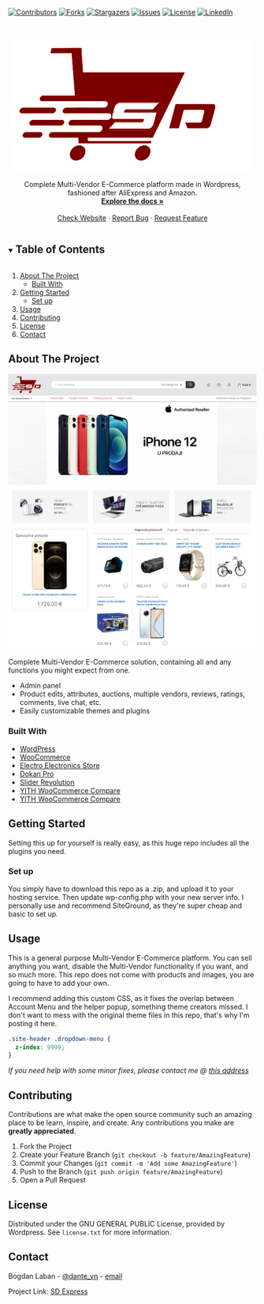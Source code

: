 <!--
*** Thanks for checking out the Best-README-Template. If you have a suggestion
*** that would make this better, please fork the repo and create a pull request
*** or simply open an issue with the tag "enhancement".
*** Thanks again! Now go create something AMAZING! :D
***
***
***
*** To avoid retyping too much info. Do a search and replace for the following:
*** github_username, repo_name, twitter_handle, email, project_title, project_description
-->

<!-- PROJECT SHIELDS -->
<!--
*** I'm using markdown "reference style" links for readability.
*** Reference links are enclosed in brackets [ ] instead of parentheses ( ).
*** See the bottom of this document for the declaration of the reference variables
*** for contributors-url, forks-url, etc. This is an optional, concise syntax you may use.
*** https://www.markdownguide.org/basic-syntax/#reference-style-links
-->

[![Contributors][contributors-shield]][contributors-url]
[![Forks][forks-shield]][forks-url]
[![Stargazers][stars-shield]][stars-url]
[![Issues][issues-shield]][issues-url]
[![License][license-shield]][license-url]
[![LinkedIn][linkedin-shield]][linkedin-url]

<!-- PROJECT LOGO -->
<br />
<p align="center">
  <a href="https://github.com/dascar5/SD-Express">
    <img src="images/logo.png" alt="Logo">
  </a>

  <p align="center">
    Complete Multi-Vendor E-Commerce platform made in Wordpress, fashioned after AliExpress and Amazon.
    <br />
    <a href="https://github.com/dascar5/SD-Express"><strong>Explore the docs »</strong></a>
    <br />
    <br />
    <a href="https://www.sdexpress.me/">Check Website</a>
    ·
    <a href="https://github.com/dascar5/SD-Express/issues">Report Bug</a>
    ·
    <a href="https://github.com/dascar5/SD-Express/issues">Request Feature</a>
  </p>
</p>

<!-- TABLE OF CONTENTS -->
<details open="open">
  <summary><h2 style="display: inline-block">Table of Contents</h2></summary>
  <ol>
    <li>
      <a href="#about-the-project">About The Project</a>
      <ul>
        <li><a href="#built-with">Built With</a></li>
      </ul>
    </li>
    <li>
      <a href="#getting-started">Getting Started</a>
      <ul>
        <li><a href="#set-up">Set up</a></li>
      </ul>
    </li>
    <li><a href="#usage">Usage</a></li>
    <li><a href="#contributing">Contributing</a></li>
    <li><a href="#license">License</a></li>
    <li><a href="#contact">Contact</a></li>
  </ol>
</details>

<!-- ABOUT THE PROJECT -->

## About The Project

[![Product Name Screen Shot][product-screenshot]](https://www.sdexpress.me/)

Complete Multi-Vendor E-Commerce solution, containing all and any functions you might expect from one.

- Admin panel
- Product edits, attributes, auctions, multiple vendors, reviews, ratings, comments, live chat, etc.
- Easily customizable themes and plugins

### Built With

- [WordPress](https://wordpress.com/)
- [WooCommerce](https://woocommerce.com/)
- [Electro Electronics Store](https://themeforest.net/item/electro-electronics-store-woocommerce-theme/15720624)
- [Dokan Pro](https://wedevs.com/dokan)
- [Slider Revolution](https://www.sliderrevolution.com/)
- [YITH WooCommerce Compare](https://yithemes.com/themes/plugins/yith-woocommerce-compare/)
- [YITH WooCommerce Compare](https://yithemes.com/themes/plugins/yith-woocommerce-compare/)

<!-- GETTING STARTED -->

## Getting Started

Setting this up for yourself is really easy, as this huge repo includes all the plugins you need.

### Set up

You simply have to download this repo as a .zip, and upload it to your hosting service. Then update wp-config.php with your new server info. I personally use and recommend SiteGround, as they're super cheap and basic to set up.

<!-- USAGE EXAMPLES -->

## Usage

This is a general purpose Multi-Vendor E-Commerce platform. You can sell anything you want, disable the Multi-Vendor functionality if you want, and so much more. This repo does not come with products and images, you are going to have to add your own.

I recommend adding this custom CSS, as it fixes the overlap between Account Menu and the helper popup, something theme creators missed. I don't want to mess with the original theme files in this repo, that's why I'm posting it here.

```css
.site-header .dropdown-menu {
  z-index: 9999;
}
```

_If you need help with some minor fixes, please contact me @ [this address](admin@sdexpress.me)_

## Contributing

Contributions are what make the open source community such an amazing place to be learn, inspire, and create. Any contributions you make are **greatly appreciated**.

1. Fork the Project
2. Create your Feature Branch (`git checkout -b feature/AmazingFeature`)
3. Commit your Changes (`git commit -m 'Add some AmazingFeature'`)
4. Push to the Branch (`git push origin feature/AmazingFeature`)
5. Open a Pull Request

<!-- LICENSE -->

## License

Distributed under the GNU GENERAL PUBLIC License, provided by Wordpress. See `license.txt` for more information.

<!-- CONTACT -->

## Contact

Bogdan Laban - [@dante_vn](https://www.instagram.com/dante_vn/) - [email](admin@sdexpress.me)

Project Link: [SD Express](https://github.com/dascar5/SD-Express)

<!-- MARKDOWN LINKS & IMAGES -->
<!-- https://www.markdownguide.org/basic-syntax/#reference-style-links -->

[contributors-shield]: https://img.shields.io/github/contributors/dascar5/SD-Express.svg?style=for-the-badge
[contributors-url]: https://github.com/dascar5/SD-Express/graphs/contributors
[forks-shield]: https://img.shields.io/github/forks/dascar5/SD-Express.svg?style=for-the-badge
[forks-url]: https://github.com/dascar5/SD-Express/network/members
[stars-shield]: https://img.shields.io/github/stars/dascar5/SD-Express.svg?style=for-the-badge
[stars-url]: https://github.com/dascar5/SD-Express/stargazers
[issues-shield]: https://img.shields.io/github/issues/dascar5/SD-Express.svg?style=for-the-badge
[issues-url]: https://github.com/dascar5/SD-Express/issues
[license-shield]: https://img.shields.io/github/license/dascar5/SD-Express.svg?style=for-the-badge
[license-url]: https://github.com/dascar5/SD-Express/blob/master/license.txt
[linkedin-shield]: https://img.shields.io/badge/-LinkedIn-black.svg?style=for-the-badge&logo=linkedin&colorB=555
[linkedin-url]: https://www.linkedin.com/in/bogdan-laban-521070163/
[product-screenshot]: images/screenshot.png
